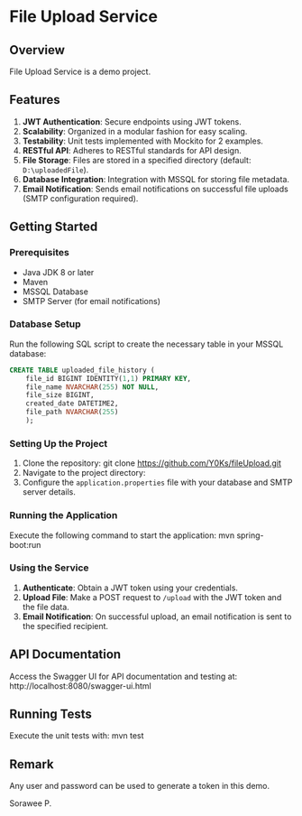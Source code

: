 # File Upload Service

## Overview
File Upload Service is a demo project.

## Features
1. **JWT Authentication**: Secure endpoints using JWT tokens.
2. **Scalability**: Organized in a modular fashion for easy scaling.
3. **Testability**: Unit tests implemented with Mockito for 2 examples.
4. **RESTful API**: Adheres to RESTful standards for API design.
5. **File Storage**: Files are stored in a specified directory (default: `D:\uploadedFile`).
6. **Database Integration**: Integration with MSSQL for storing file metadata.
7. **Email Notification**: Sends email notifications on successful file uploads (SMTP configuration required).

## Getting Started

### Prerequisites
- Java JDK 8 or later
- Maven
- MSSQL Database
- SMTP Server (for email notifications)

### Database Setup
Run the following SQL script to create the necessary table in your MSSQL database:

```sql
CREATE TABLE uploaded_file_history (
    file_id BIGINT IDENTITY(1,1) PRIMARY KEY,
    file_name NVARCHAR(255) NOT NULL,
    file_size BIGINT,
    created_date DATETIME2,
    file_path NVARCHAR(255)
    );
```


### Setting Up the Project
1. Clone the repository: git clone https://github.com/Y0Ks/fileUpload.git
2. Navigate to the project directory:
3. Configure the `application.properties` file with your database and SMTP server details.

### Running the Application
Execute the following command to start the application:
mvn spring-boot:run

### Using the Service
1. **Authenticate**: Obtain a JWT token using your credentials.
2. **Upload File**: Make a POST request to `/upload` with the JWT token and the file data.
3. **Email Notification**: On successful upload, an email notification is sent to the specified recipient.

## API Documentation
Access the Swagger UI for API documentation and testing at:
http://localhost:8080/swagger-ui.html

## Running Tests
Execute the unit tests with:
mvn test

## Remark
Any user and password can be used to generate a token in this demo.


Sorawee P.
